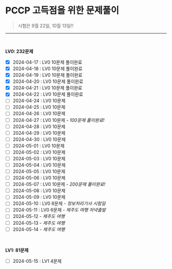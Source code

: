 # PCCP 고득점을 위한 문제풀이

> 시험은 9월 22일, 10월 13일!!

-----------------------------
<br>

**LV0: 232문제**
- [x]  2024-04-17 : LV0 10문제 풀이완료
- [x]  2024-04-18 : LV0 10문제 풀이완료
- [x]  2024-04-19 : LV0 10문제 풀이완료
- [x]  2024-04-20 : LV0 10문제 풀이완료
- [x]  2024-04-21 : LV0 10문제 풀이완료
- [x]  2024-04-22 : LV0 10문제 풀이완료
- [ ]  2024-04-24 : LV0 10문제
- [ ]  2024-04-25 : LV0 10문제
- [ ]  2024-04-26 : LV0 10문제
- [ ]  2024-04-27 : LV0 10문제 - *100문제 풀이완료!*
- [ ]  2024-04-28 : LV0 10문제
- [ ]  2024-04-29 : LV0 10문제
- [ ]  2024-04-30 : LV0 10문제
- [ ]  2024-05-01 : LV0 10문제
- [ ]  2024-05-02 : LV0 10문제
- [ ]  2024-05-03 : LV0 10문제
- [ ]  2024-05-04 : LV0 10문제
- [ ]  2024-05-05 : LV0 10문제
- [ ]  2024-05-06 : LV0 10문제
- [ ]  2024-05-07 : LV0 10문제 - *200문제 풀이완료!*
- [ ]  2024-05-08 : LV0 10문제
- [ ]  2024-05-09 : LV0 10문제
- [ ]  2024-05-10 : LV0 6문제 - *정보처리기사 시험일*
- [ ]  2024-05-11 : LV0 6문제 - *제주도 여행 저녁출발*
- [ ]  2024-05-12 - *제주도 여행*
- [ ]  2024-05-13 - *제주도 여행*
- [ ]  2024-05-14 - *제주도 여행*
<br>

**LV1: 81문제**
- [ ]  2024-05-15 : LV1 4문제
